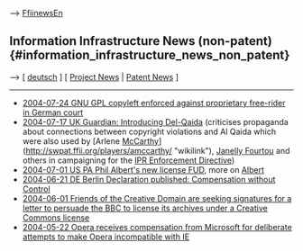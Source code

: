 \--\> [FfiinewsEn](FfiinewsEn "wikilink")

## Information Infrastructure News (non-patent) {#information_infrastructure_news_non_patent}

\--\> \[ [ deutsch](DatnicninoDe "wikilink") \] \[ [ Project
News](FfiiprojNewsEn "wikilink") \| [ Patent
News](SwpatcninoEn "wikilink") \]

------------------------------------------------------------------------

-   [2004-07-24 GNU GPL copyleft enforced against proprietary free-rider
    in German
    court](http://www.heise.de/newsticker/foren/go.shtml?read=1&msg_id=6110527&forum_id=61622 "wikilink")
-   [2004-07-17 UK Guardian: Introducing
    Del-Qaida](http://www.guardian.co.uk/comment/story/0,3604,1263360,00.html?=rss "wikilink")
    (criticises propaganda about connections between copyright
    violations and Al Qaida which were also used by [Arlene
    [McCarthy](McCarthy "wikilink")](http://swpat.ffii.org/players/amccarthy/ "wikilink"),
    [Janelly
    Fourtou](http://swpat.ffii.org/players/jfourtou/ "wikilink") and
    others in campaigning for the [IPR Enforcement
    Directive](http://plone.ffii.org/events/2004/ipred/ "wikilink"))
-   [2004-07-01 US PA Phil Albert\'s new license
    FUD](http://www.linuxinsider.com/story/34822.html "wikilink"), more
    on [ Albert](UsAlbert04En "wikilink")
-   [2004-06-21 DE Berlin Declaration published: Compensation without
    Control](http://wizards-of-os.org/index.php?id=1699 "wikilink")
-   [ 2004-06-01 Friends of the Creative Domain are seeking signatures
    for a letter to persuade the BBC to license its archives under a
    Creative Commons license](Creat040601En "wikilink")
-   [ 2004-05-22 Opera receives compensation from Microsoft for
    deliberate attempts to make Opera incompatible with
    IE](Opera040522En "wikilink")
